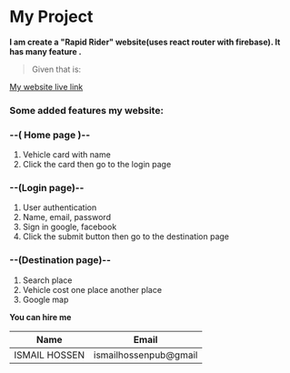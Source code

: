 # My Project
**I am create a "Rapid Rider" website(uses react router with firebase). It has many feature .**
>Given that is:

[My website live link](https://auth-recap-project-5e858.web.app/)

### Some added features my website:
### --( Home page )--
1. Vehicle card with  name
2. Click the card then go to the login page

### --(Login page)--
1. User authentication 
2. Name, email, password
3. Sign in google, facebook
4. Click the submit button then go to the destination page 


### --(Destination page)--
1. Search place
2. Vehicle cost one place another place
3. Google map

**You can hire me**

|Name| Email |
|---------|---------------|
|ISMAIL HOSSEN| ismailhossenpub@gmail| 